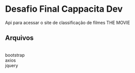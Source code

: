 # Desafio Final Cappacita Dev

Api para acessar o site de classificação de filmes THE MOVIE

## Arquivos 

<br>bootstrap
<br>axios
<br>jquery



